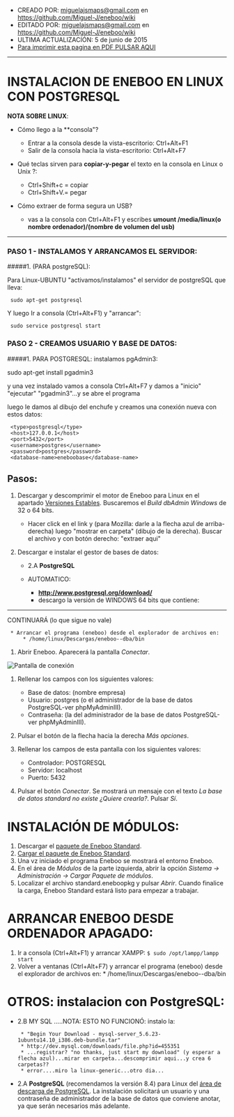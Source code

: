 * CREADO POR: miguelajsmaps@gmail.com en https://github.com/Miguel-J/eneboo/wiki
* EDITADO POR: miguelajsmaps@gmail.com en https://github.com/Miguel-J/eneboo/wiki
* ULTIMA ACTUALIZACIÓN: 5 de junio de 2015
* [Para imprimir esta pagina en PDF PULSAR AQUI](https://gitprint.com/Miguel-J/eneboo/wiki/Instalacion-en-linux-con-PostgreSQL)

----


# INSTALACION DE ENEBOO EN LINUX CON POSTGRESQL


**NOTA SOBRE LINUX**:
* Cómo llego a la **consola"?
     * Entrar a la consola desde la vista-escritorio: Ctrl+Alt+F1
     * Salir de la consola hacia la vista-escritorio: Ctrl+Alt+F7

* Qué teclas sirven para **copiar-y-pegar** el texto en la consola en Linux o Unix ?:
     * Ctrl+Shift+c = copiar
     * Ctrl+Shift+V.= pegar

* Cómo extraer de forma segura un USB?
     * vas a la consola con Ctrl+Alt+F1 y escribes **umount /media/linux(o nombre ordenador)/(nombre de volumen del usb)**

----

### PASO 1 - INSTALAMOS Y ARRANCAMOS EL SERVIDOR:

#####1. (PARA postgreSQL): 

Para Linux-UBUNTU "activamos/instalamos" el servidor de postgreSQL que lleva:

     sudo apt-get postgresql

Y luego Ir a consola (Ctrl+Alt+F1) y "arrancar":

     sudo service postgresql start


### PASO 2 - CREAMOS USUARIO Y BASE DE DATOS:

#####1. PARA POSTGRESQL: instalamos pgAdmin3:

sudo apt-get install pgadmin3

y una vez instalado vamos a consola Ctrl+Alt+F7 y damos a "inicio" "ejecutar" "pgadmin3"...y se abre el programa

luego le damos al dibujo del enchufe y creamos una conexión nueva con estos datos:

     <type>postgresql</type>
     <host>127.0.0.1</host>
     <port>5432</port>
     <username>postgres</username>
     <password>postgres</password>
     <database-name>eneboobase</database-name>


## Pasos:

1. Descargar y descomprimir el motor de Eneboo para Linux en el apartado [Versiones Estables](http://www.eneboo.org/site/stable). Buscaremos el _Build dbAdmin Windows_ de 32 o 64 bits.
     * Hacer click en el link y (para Mozilla: darle a la flecha azul de arriba-derecha) luego "mostrar en carpeta" (dibujo de la derecha). Buscar el archivo y con botón derecho: "extraer aqui"


2. Descargar e instalar el gestor de bases de datos:

     * 2.A **PostgreSQL**

     * AUTOMATICO:
          * **http://www.postgresql.org/download/**
          * descargo la versión de WINDOWS 64 bits que contiene: 


----------------------------

CONTINUARÁ (lo que sigue no vale)


     * Arrancar el programa (eneboo) desde el explorador de archivos en:
         * /home/linux/Descargas/eneboo--dba/bin

1. Abrir Eneboo. Aparecerá la pantalla _Conectar_.

![Pantalla de conexión](https://raw.githubusercontent.com/eneboo/doc/master/images/standard/conectar.png)

1. Rellenar los campos con los siguientes valores:
    * Base de datos: (nombre empresa)
    * Usuario: postgres (o el administrador de la base de datos PostgreSQL-ver phpMyAdminIII).
    * Contraseña: (la del administrador de la base de datos PostgreSQL-ver phpMyAdminIII).
        
1. Pulsar el botón de la flecha hacia la derecha _Más opciones_.
1. Rellenar los campos de esta pantalla con los siguientes valores: 
    * Controlador: POSTGRESQL
    * Servidor: localhost
    * Puerto: 5432
1. Pulsar el botón _Conectar_. Se mostrará un mensaje con el texto _La base de datos standard no existe ¿Quiere crearla?_. Pulsar _Sí_.

# INSTALACIÓN DE MÓDULOS:

1. Descargar el [paquete de Eneboo Standard](http://www.eneboo.com/pub/contrib/standard-modules/standard.eneboopkg).
1. [Cargar el paquete de Eneboo Standard](#cargar-el-paquete-de-eneboo-standard).
1. Una vz iniciado el programa Eneboo se mostrará el entorno Eneboo.
1. En el área de _Módulos_ de la parte izquierda, abrir la opción _Sistema -> Administración -> Cargar Paquete de módulos_.
1. Localizar el archivo standard.eneboopkg y pulsar _Abrir_. Cuando finalice la carga, Eneboo Standard estará listo para empezar a trabajar.

# ARRANCAR ENEBOO DESDE ORDENADOR APAGADO:

1. Ir a consola (Ctrl+Alt+F1) y arrancar XAMPP: `$ sudo /opt/lampp/lampp start`
1. Volver a ventanas (Ctrl+Alt+F7) y arrancar el programa (eneboo) desde el explorador de archivos en:
         * /home/linux/Descargas/eneboo--dba/bin

# OTROS: instalacion con PostgreSQL:

   * 2.B MY SQL .....NOTA: ESTO NO FUNCIONÓ: instalo la:

          * "Begin Your Download - mysql-server_5.6.23-1ubuntu14.10_i386.deb-bundle.tar"
          * http://dev.mysql.com/downloads/file.php?id=455351
          * ...registrar? "no thanks, just start my download" (y esperar a flecha azul)...mirar en carpeta...descomprimir aqui...y crea 6 carpetas??
          * error....miro la linux-generic...otro dia...

   * 2.A **PostgreSQL** (recomendamos la versión 8.4) para Linux del [área de descarga de PostgreSQL](http://www.enterprisedb.com/products-services-training/pgdownload). La instalación solicitará un usuario y una contraseña de administrador de la base de datos que conviene anotar, ya que serán necesarios más adelante.